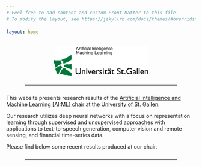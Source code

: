 ```yaml
---
# Feel free to add content and custom Front Matter to this file.
# To modify the layout, see https://jekyllrb.com/docs/themes/#overriding-theme-defaults

layout: home
---
```


<img src="/images/AIML-HSG_Logo.png" alt="drawing"
 style="display: block; margin-left: auto; margin-right: auto; width: 50%;"/>

<div style="margin-bottom: 5%"></div>
<div style="display: block; margin-left: auto; margin-right: auto; 
            width: 80%"><hr></div>
<div style="margin-bottom: 5%"></div>


This website presents research results of the [Artificial Intelligence
and Machine Learning [AI:ML] chair](https://ics.unisg.ch/chair-aiml-borth/)
at the [University of St. Gallen](https://www.unisg.ch/).

Our research utilizes deep neural networks with a focus on
representation learning through supervised and unsupervised approaches
with applications to text-to-speech generation, computer vision and
remote sensing, and financial time-series data.

Please find below some recent results produced at our chair.


<div style="margin-bottom: 5%"></div>
<div style="display: block; margin-left: auto; margin-right: auto; 
            width: 80%"><hr></div>
<div style="margin-bottom: 5%"></div>


